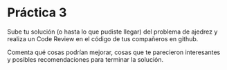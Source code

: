 # Práctica 3
Sube tu solución (o hasta lo que pudiste llegar) del problema de ajedrez y realiza un Code Review en el código de tus compañeros en github.

Comenta qué cosas podrían mejorar, cosas que te parecieron interesantes y posibles recomendaciones para terminar la solución.